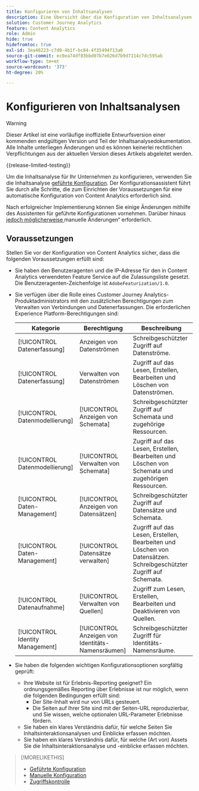 ```yaml
---
title: Konfigurieren von Inhaltsanalysen
description: Eine Übersicht über die Konfiguration von Inhaltsanalysen
solution: Customer Journey Analytics
feature: Content Analytics
role: Admin
hide: true
hidefromtoc: true
exl-id: 3ea46223-c7d0-4b1f-bc84-4f35494f13a0
source-git-commit: ec0ea74df83bbd07b7e026d7b9d7114c7dc595ab
workflow-type: tm+mt
source-wordcount: '373'
ht-degree: 20%

---
```


# Konfigurieren von Inhaltsanalysen

>[!WARNING]
>
>Dieser Artikel ist eine vorläufige inoffizielle Entwurfsversion einer kommenden endgültigen Version und Teil der Inhaltsanalysedokumentation. Alle Inhalte unterliegen Änderungen und es können keinerlei rechtlichen Verpflichtungen aus der aktuellen Version dieses Artikels abgeleitet werden.
>

{{release-limited-testing}}


Um die Inhaltsanalyse für Ihr Unternehmen zu konfigurieren, verwenden Sie die Inhaltsanalyse [geführte Konfiguration](guided.md). Der Konfigurationsassistent führt Sie durch alle Schritte, die zum Einrichten der Voraussetzungen für eine automatische Konfiguration von Content Analytics erforderlich sind.

Nach erfolgreicher Implementierung können Sie einige Änderungen mithilfe des Assistenten für geführte Konfigurationen vornehmen. Darüber hinaus [ jedoch möglicherweise ](manual.md)manuelle Änderungen“ erforderlich.

## Voraussetzungen

Stellen Sie vor der Konfiguration von Content Analytics sicher, dass die folgenden Voraussetzungen erfüllt sind:

* Sie haben den Benutzeragenten und die IP-Adresse für den in Content Analytics verwendeten Feature Service auf die Zulassungsliste gesetzt. Die Benutzeragenten-Zeichenfolge ist `AdobeFeaturization/1.0`.
* Sie verfügen über die Rolle eines Customer Journey Analytics-Produktadministrators mit den zusätzlichen Berechtigungen zum Verwalten von Verbindungen und Datenerfassungen. Die erforderlichen Experience Platform-Berechtigungen sind:

  | Kategorie | Berechtigung | Beschreibung |
  |---|---|---|
  | [!UICONTROL Datenerfassung] | Anzeigen von Datenströmen | Schreibgeschützter Zugriff auf Datenströme. |
  | [!UICONTROL Datenerfassung] | Verwalten von Datenströmen | Zugriff auf das Lesen, Erstellen, Bearbeiten und Löschen von Datenströmen. |
  | [!UICONTROL Datenmodellierung] | [!UICONTROL Anzeigen von Schemata] | Schreibgeschützter Zugriff auf Schemata und zugehörige Ressourcen. |
  | [!UICONTROL Datenmodellierung] | [!UICONTROL Verwalten von Schemata] | Zugriff auf das Lesen, Erstellen, Bearbeiten und Löschen von Schemata und zugehörigen Ressourcen. |
  | [!UICONTROL Daten-Management] | [!UICONTROL Anzeigen von Datensätzen] | Schreibgeschützter Zugriff auf Datensätze und Schemata. |
  | [!UICONTROL Daten-Management] | [!UICONTROL Datensätze verwalten] | Zugriff auf das Lesen, Erstellen, Bearbeiten und Löschen von Datensätzen. Schreibgeschützter Zugriff auf Schemata. |
  | [!UICONTROL Datenaufnahme] | [!UICONTROL Verwalten von Quellen] | Zugriff zum Lesen, Erstellen, Bearbeiten und Deaktivieren von Quellen. |
  | [!UICONTROL Identity Management] | [!UICONTROL Anzeigen von Identitäts-Namensräumen] | Schreibgeschützter Zugriff für Identitäts-Namensräume. |

* Sie haben die folgenden wichtigen Konfigurationsoptionen sorgfältig geprüft:

   * Ihre Website ist für Erlebnis-Reporting geeignet? Ein ordnungsgemäßes Reporting über Erlebnisse ist nur möglich, wenn die folgenden Bedingungen erfüllt sind:
      * Der Site-Inhalt wird nur von URLs gesteuert.
      * Die Seiten auf Ihrer Site sind mit der Seiten-URL reproduzierbar, und Sie wissen, welche optionalen URL-Parameter Erlebnisse fördern.
   * Sie haben ein klares Verständnis dafür, für welche Seiten Sie Inhaltsinteraktionsanalysen und Einblicke erfassen möchten.
   * Sie haben ein klares Verständnis dafür, für welche (Art von) Assets Sie die Inhaltsinteraktionsanalyse und -einblicke erfassen möchten.


>[!MORELIKETHIS]
>* [Geführte Konfiguration](guided.md)
>* [Manuelle Konfiguration](manual.md)
>* [Zugriffskontrolle](/help/technotes/access-control.md)
>



